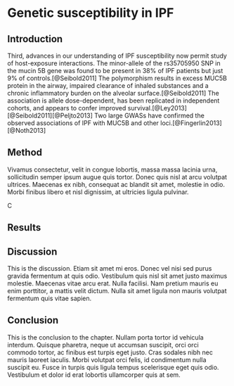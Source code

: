 # Genetic susceptibility in IPF

## Introduction

Third, advances in our understanding of IPF susceptibility now permit study of host-exposure interactions. The minor-allele of the rs35705950 SNP in the mucin 5B gene was found to be present in 38\% of IPF patients but just 9\% of controls.[@Seibold2011] The polymorphism results in excess MUC5B protein in the airway, impaired clearance of inhaled substances and a chronic inflammatory burden on the alveolar surface.[@Seibold2011]  The association is allele dose-dependent, has been replicated in independent cohorts, and appears to confer improved survival.[@Ley2013][@Seibold2011][@Peljto2013] Two large GWASs have confirmed the observed associations of IPF with MUC5B and other loci.[@Fingerlin2013][@Noth2013]


## Method

Vivamus consectetur, velit in congue lobortis, massa massa lacinia urna, sollicitudin semper ipsum augue quis tortor. Donec quis nisl at arcu volutpat ultrices. Maecenas ex nibh, consequat ac blandit sit amet, molestie in odio. Morbi finibus libero et nisl dignissim, at ultricies ligula pulvinar.


C

## Results




## Discussion

This is the discussion. Etiam sit amet mi eros. Donec vel nisi sed purus gravida fermentum at quis odio. Vestibulum quis nisl sit amet justo maximus molestie. Maecenas vitae arcu erat. Nulla facilisi. Nam pretium mauris eu enim porttitor, a mattis velit dictum. Nulla sit amet ligula non mauris volutpat fermentum quis vitae sapien.

## Conclusion

This is the conclusion to the chapter. Nullam porta tortor id vehicula interdum. Quisque pharetra, neque ut accumsan suscipit, orci orci commodo tortor, ac finibus est turpis eget justo. Cras sodales nibh nec mauris laoreet iaculis. Morbi volutpat orci felis, id condimentum nulla suscipit eu. Fusce in turpis quis ligula tempus scelerisque eget quis odio. Vestibulum et dolor id erat lobortis ullamcorper quis at sem.



